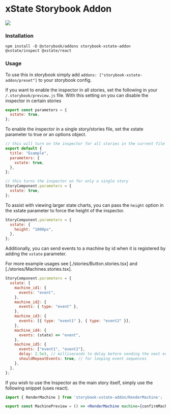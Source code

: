 # xState Storybook Addon

![](./preview.png)

### Installation

`npm install -D @storybook/addons storybook-xstate-addon @xstate/inspect @xstate/react`

### Usage

To use this in storybook simply add `addons: ["storybook-xstate-addon/preset"]` to your storybook config.

If you want to enable the inspector in all stories, set the following in your `/.storybook/preview.js` file. With this setting on you can disable the inspector in certain stories

```js
export const parameters = {
  xstate: true,
};
```

To enable the inspector in a single story/stories file, set the xstate parameter to true or an options object.

```jsx
// this will turn on the inspector for all stories in the current file
export default {
  title: "Example",
  parameters: {
    xstate: true,
  },
};

// this turns the inspector on for only a single story
StoryComponent.parameters = {
  xstate: true,
};
```

To assist with viewing larger state charts, you can pass the `height` option in the xstate parameter to force the height of the inspector.

```js
StoryComponent.parameters = {
  xstate: {
    height: "1000px",
  },
};
```

Additionally, you can send events to a machine by id when it is registered by adding the `xstate` parameter.

For more example usages see [./stories/Button.stories.tsx] and [./stories/Machines.stories.tsx].

```jsx
StoryComponent.parameters = {
  xstate: {
    machine_id1: {
      events: "event",
    },
    machine_id2: {
      events: { type: "event" },
    },
    machine_id3: {
      events: [{ type: "event1" }, { type: "event2" }],
    },
    machine_id4: {
      events: (state) => "event",
    },
    machine_id5: {
      events: ["event1", "event2"],
      delay: 2.5e3, // milliseconds to delay before sending the next event
      shouldRepeatEvents: true, // for looping event sequences
    },
  },
};
```

If you wish to use the Inspector as the main story itself, simply use the following snippet (uses react).

```jsx
import { RenderMachine } from 'storybook-xstate-addon/RenderMachine';

export const MachinePreview = () => <RenderMachine machine={confirmMachine} options={...optionsToUseMachine} events={[...events]} />;
```
